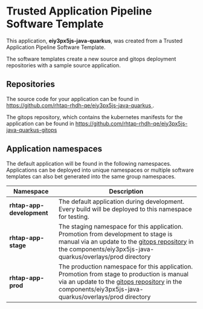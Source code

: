 # Trusted Application Pipeline Software Template

This application, **eiy3px5js-java-quarkus**, was created from a Trusted Application Pipeline Software Template.

The software templates create a new source and gitops deployment repositories with a sample source application. 

## Repositories

The source code for your application can be found in [https://github.com/rhtap-rhdh-qe/eiy3px5js-java-quarkus ](https://github.com/rhtap-rhdh-qe/eiy3px5js-java-quarkus ).
 
The gitops repository, which contains the kubernetes manifests for the application can be found in 
[https://github.com/rhtap-rhdh-qe/eiy3px5js-java-quarkus-gitops ](https://github.com/rhtap-rhdh-qe/eiy3px5js-java-quarkus-gitops ) 

## Application namespaces 

The default application will be found in the following namespaces. Applications can be deployed into unique namespaces or multiple software templates can also bet generated into the same group namespaces.  

|  Namespace   |  Description   |  
| -------- | -------- |   
| **rhtap-app-development** | The default application during development. Every build will be deployed to this namespace for testing. | 
| **rhtap-app-stage** | The staging namespace for this application. Promotion from development to stage is manual via an update to the [gitops repository](https://github.com/rhtap-rhdh-qe/eiy3px5js-java-quarkus-gitops ) in the components/eiy3px5js-java-quarkus/overlays/prod directory |  
| **rhtap-app-prod** | The production namespace for this application. Promotion from stage to production is manual via an update to the [gitops repository](https://github.com/rhtap-rhdh-qe/eiy3px5js-java-quarkus-gitops ) in the components/eiy3px5js-java-quarkus/overlays/prod directory | 
